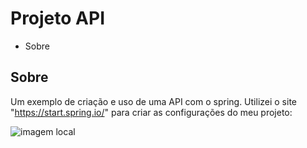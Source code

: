 # Projeto API

- Sobre


## Sobre

Um exemplo de criação e uso de uma API com o spring. Utilizei o site "https://start.spring.io/" para criar as configurações do meu projeto:

![imagem local](produtos-api/imagem_readme/)
